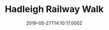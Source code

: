 ---
date: 2019-05-27T14:10:17.000Z
title: Hadleigh Railway Walk
latitude: 52.04096961126445
longitude: 0.9595656394958496
category: checkin
---